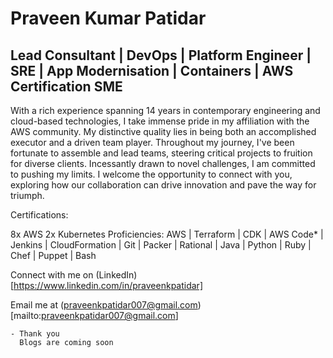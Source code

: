 # Praveen Kumar Patidar
## Lead Consultant | DevOps | Platform Engineer | SRE | App Modernisation | Containers | AWS Certification SME

With a rich experience spanning 14 years in contemporary engineering and cloud-based technologies, I take immense pride in my affiliation with the AWS community. My distinctive quality lies in being both an accomplished executor and a driven team player. Throughout my journey, I've been fortunate to assemble and lead teams, steering critical projects to fruition for diverse clients. Incessantly drawn to novel challenges, I am committed to pushing my limits. I welcome the opportunity to connect with you, exploring how our collaboration can drive innovation and pave the way for triumph.


Certifications:

8x AWS
2x Kubernetes
Proficiencies:
AWS | Terraform | CDK | AWS Code* | Jenkins | CloudFormation | Git | Packer | Rational | Java | Python | Ruby | Chef | Puppet | Bash


Connect with me on (LinkedIn) [https://www.linkedin.com/in/praveenkpatidar]

Email me at (praveenkpatidar007@gmail.com)[mailto:praveenkpatidar007@gmail.com]

```
- Thank you
  Blogs are coming soon
```
